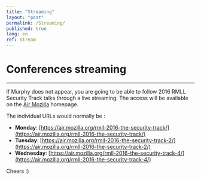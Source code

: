 ```yaml
---
title: "Streaming"
layout: "post"
permalink: /Streaming/
published: true
lang: en
ref: Stream
---
```

# Conferences streaming 

---

If Murphy does not appear, you are going to be able to follow 2016 RMLL Security Track talks through a live streaming. The access will be available on the [Air Mozilla](https://air.mozilla.org) homepage.  

The individual URLs would normally be :  

* **Monday**: [https://air.mozilla.org/rmll-2016-the-security-track/](https://air.mozilla.org/rmll-2016-the-security-track/)  
* **Tuesday**: [https://air.mozilla.org/rmll-2016-the-security-track-2/](https://air.mozilla.org/rmll-2016-the-security-track-2/)  
* **Wednesday**: [https://air.mozilla.org/rmll-2016-the-security-track-4/](https://air.mozilla.org/rmll-2016-the-security-track-4/)  

Cheers :)
